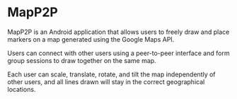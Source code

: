 # MapP2P

MapP2P is an Android application that allows users to freely draw and place markers on a map generated using the Google Maps API.

Users can connect with other users using a peer-to-peer interface and form group sessions to draw together on the same map.

Each user can scale, translate, rotate, and tilt the map independently of other users, and all lines drawn will stay in the correct geographical locations.
